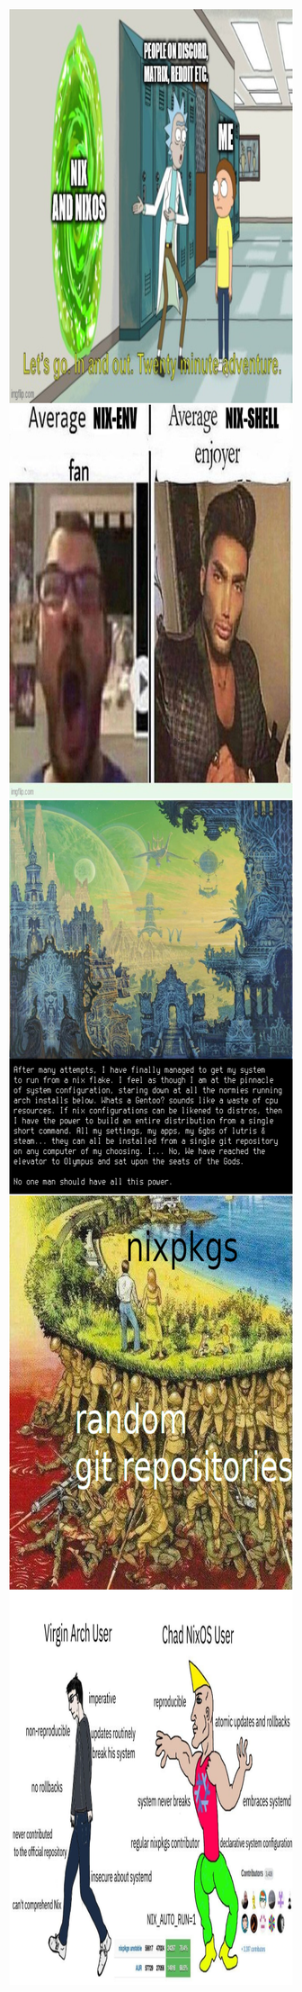 <img height="700" src="nix-20min-adventure.png"/>
<img height="700" src="nixenv-vs-nixshell.png"/>
<img height="700" src="pinnacle-of-system-configuration.png"/>
<img height="700" src="random-repos.png"/>
<img height="700" src="virgin-arch-vs-chad-nixos.png"/>